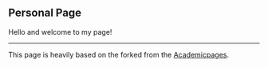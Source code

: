 ## Personal Page 

Hello and welcome to my page! 



---

This page is heavily based on the forked from the [Academicpages](https://github.com/academicpages/academicpages.github.io).
